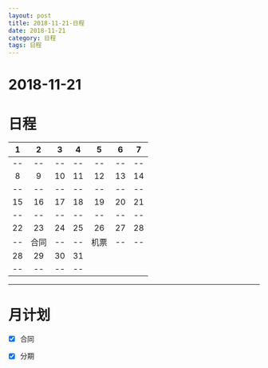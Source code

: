 ```yaml
---
layout: post
title: 2018-11-21-日程
date: 2018-11-21
category: 日程
tags: 日程
---
```


# 2018-11-21
# 日程

 1| 2| 3| 4| 5| 6| 7
:-------:|:---------:|:-------:|:--------:|:------:|:------:|:--------:
--|--|--|--|--|--|--
 8| 9|10|11|12|13|14
--|--|--|--|--|--|--
15|16|17|18|19|20|21
--|--|--|--|--|--|--
22|23|24|25|26|27|28
--|合同|--|--|机票|--|--
28|29|30|31
--|--|--|--
 
---
 
# 月计划
 
- [x] 合同
- [x] 分期
 
